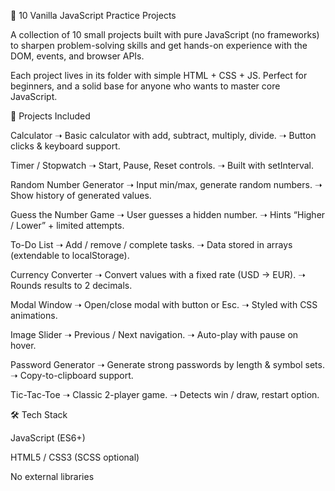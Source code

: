 🚀 10 Vanilla JavaScript Practice Projects

A collection of 10 small projects built with pure JavaScript (no frameworks) to sharpen problem-solving skills and get hands-on experience with the DOM, events, and browser APIs.

Each project lives in its folder with simple HTML + CSS + JS. Perfect for beginners, and a solid base for anyone who wants to master core JavaScript.

📌 Projects Included

Calculator
➝ Basic calculator with add, subtract, multiply, divide.
➝ Button clicks & keyboard support.

Timer / Stopwatch
➝ Start, Pause, Reset controls.
➝ Built with setInterval.

Random Number Generator
➝ Input min/max, generate random numbers.
➝ Show history of generated values.

Guess the Number Game
➝ User guesses a hidden number.
➝ Hints “Higher / Lower” + limited attempts.

To-Do List
➝ Add / remove / complete tasks.
➝ Data stored in arrays (extendable to localStorage).

Currency Converter
➝ Convert values with a fixed rate (USD → EUR).
➝ Rounds results to 2 decimals.

Modal Window
➝ Open/close modal with button or Esc.
➝ Styled with CSS animations.

Image Slider
➝ Previous / Next navigation.
➝ Auto-play with pause on hover.

Password Generator
➝ Generate strong passwords by length & symbol sets.
➝ Copy-to-clipboard support.

Tic-Tac-Toe
➝ Classic 2-player game.
➝ Detects win / draw, restart option.

🛠️ Tech Stack

JavaScript (ES6+)

HTML5 / CSS3 (SCSS optional)

No external libraries
